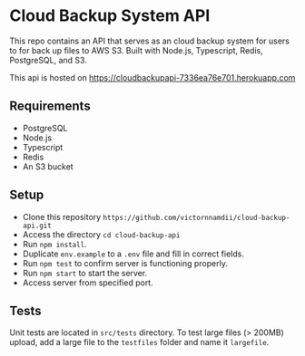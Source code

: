 # Cloud Backup System API

This repo contains an API that serves as an cloud backup system for users to for back up files to AWS S3. Built with Node.js, Typescript, Redis, PostgreSQL, and S3.

This api is hosted on https://cloudbackupapi-7336ea76e701.herokuapp.com

## Requirements

* PostgreSQL
* Node.js
* Typescript
* Redis
* An S3 bucket

## Setup

* Clone this repository `https://github.com/victornnamdii/cloud-backup-api.git`
* Access the directory `cd cloud-backup-api`
* Run `npm install`.
* Duplicate `env.example` to a `.env` file and fill in correct fields.
* Run `npm test` to confirm server is functioning properly.
* Run `npm start` to start the server.
* Access server from specified port.

## Tests

Unit tests are located in `src/tests` directory. To test large files (> 200MB) upload, add a large file to the `testfiles` folder and name it `largefile`.
